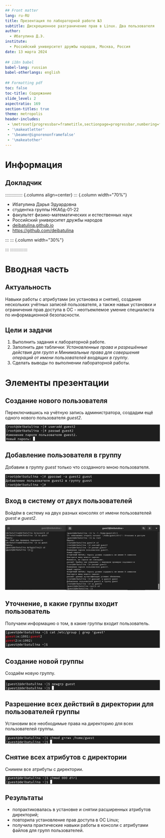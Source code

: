 ```yaml
---
## Front matter
lang: ru-RU
title: Презентация по лабораторной работе №3
subtitle: Дискреционное разграничение прав в Linux. Два пользователя
author:
  - Ибатулина Д.Э.
institute:
  - Российский университет дружбы народов, Москва, Россия
date: 13 марта 2024

## i18n babel
babel-lang: russian
babel-otherlangs: english

## Formatting pdf
toc: false
toc-title: Содержание
slide_level: 2
aspectratio: 169
section-titles: true
theme: metropolis
header-includes:
 - \metroset{progressbar=frametitle,sectionpage=progressbar,numbering=fraction}
 - '\makeatletter'
 - '\beamer@ignorenonframefalse'
 - '\makeatother'
---
```


# Информация

## Докладчик

:::::::::::::: {.columns align=center}
::: {.column width="70%"}

  * Ибатулина Дарья Эдуардовна
  * студентка группы НКАбд-01-22
  * факультет физико-математических и естественных наук
  * Российский университет дружбы народов
  * [deibatulina.github.io](mailto:1132226434@pfur.ru)
  * <https://github.com/deibatulina>

:::
::: {.column width="30%"}

:::
::::::::::::::

# Вводная часть

## Актуальность

Навыки работы с атрибутами (их установка и снятие), создание нескольких учётных записей пользователя, а также навык установки и ограничения прав доступа в ОС - неотъемлемое умение специалиста по информационной безопасности.

## Цели и задачи

1. Выполнить задания к лабораторной работе.
2. Заполнить две таблички: *Установленные права и разрешённые действия для групп* и *Минимальные права для совершения операций от имени пользователей входящих в группу*.
3. Сделать выводы по выполнении лабораторной работы.

# Элементы презентации

## Создание нового пользователя

Переключившись на учётную запись администратора, создадим ещё одного нового пользователя *guest2*.

![](image/1.jpg)

## Добавление пользователя в группу

Добавим в группу *guest* только что созданного мною пользователя.

![](image/2.jpg)

## Вход в систему от двух пользователей

Войдём в систему на двух разных консолях от имени пользователей *guest* и *guest2*.

![](image/3.jpg)

## Уточнение, в какие группы входит пользователь

Получаем информацию о том, в какие группы входит пользователь.

![](image/12.jpg)

## Создание новой группы

Создаём новую группу.

![](image/13.jpg)

## Разрешение всех действий в директории для пользователей группы

Установим все необходимые права на директорию для всех пользователей группы.

![](image/14.jpg)

## Снятие всех атрибутов с директории

Снимем все атрибуты с директории.

![](image/15.jpg)

## Результаты

* попрактиковалась в установке и снятии расширенных атрибутов директорий;
* повторила установление прав доступа в ОС Linux;
* получила практические навыки работы в консоли с атрибутами файлов для групп пользователей.

